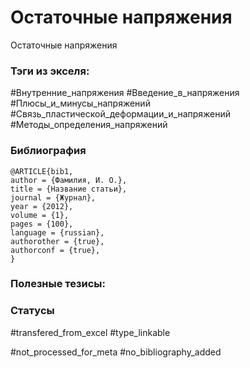 # Остаточные напряжения

Остаточные напряжения

### Тэги из экселя:
#Внутренние_напряжения 
#Введение_в_напряжения 
#Плюсы_и_минусы_напряжений 
#Связь_пластической_деформации_и_напряжений 
#Методы_определения_напряжений 

### Библиография
```
@ARTICLE{bib1,
author = {Фамилия, И. О.},
title = {Название статьи},
journal = {Журнал},
year = {2012},
volume = {1},
pages = {100},
language = {russian},
authorother = {true},
authorconf = {true},
}
```

### Полезные тезисы:

### Статусы
#transfered_from_excel 
#type_linkable 

#not_processed_for_meta
#no_bibliography_added
